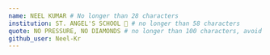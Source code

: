 ```yaml
---
name: NEEL KUMAR # No longer than 28 characters
institution: ST. ANGEL'S SCHOOL 🚩 # no longer than 58 characters
quote: NO PRESSURE, NO DIAMONDS # no longer than 100 characters, avoid using quotes(") to guarantee the format remains the same.
github_user: Neel-Kr
---
```

